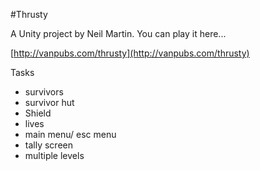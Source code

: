 #Thrusty

A Unity project by Neil Martin. You can play it here...

[http://vanpubs.com/thrusty](http://vanpubs.com/thrusty)


Tasks

- survivors
- survivor hut
- Shield
- lives
- main menu/ esc menu
- tally screen
- multiple levels


